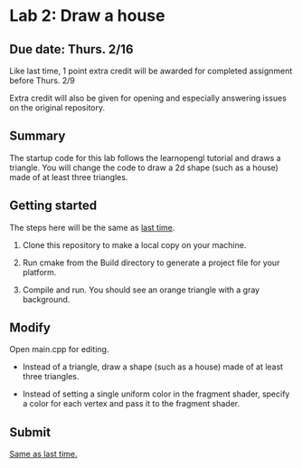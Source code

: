 # Lab 2: Draw a house

## Due date: Thurs. 2/16

Like last time, 1 point extra credit will be awarded for completed assignment before Thurs. 2/9

Extra credit will also be given for opening and especially answering issues on the original repository.

## Summary

The startup code for this lab follows the learnopengl tutorial and draws a triangle. You will change the code to draw a 2d shape (such as a house) made of at least three triangles.

## Getting started

The steps here will be the same as [last time](https://cisc3620.github.io/docs/submissions.html). 

1. Clone this repository to make a local copy on your machine.

2. Run cmake from the Build directory to generate a project file for your platform.

3. Compile and run.
   You should see an orange triangle with a gray background.

## Modify

Open main.cpp for editing. 

* Instead of a triangle, draw a shape (such as a house) made of at least three triangles.

* Instead of setting a single uniform color in the fragment shader, specify a color for each vertex and pass it to the fragment shader.

## Submit

[Same as last time.](https://cisc3620.github.io/docs/submissions.html)
